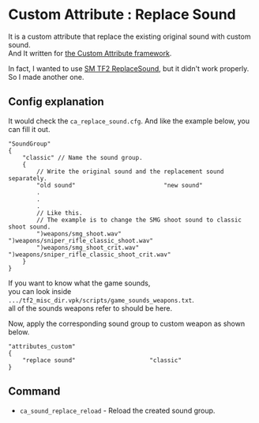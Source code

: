 # Custom Attribute : Replace Sound
  
It is a custom attribute that replace the existing original sound with custom sound.  
And It written for [the Custom Attribute framework](https://github.com/nosoop/SM-TFCustAttr).

In fact, I wanted to use [SM TF2 ReplaceSound](https://github.com/JessicaTheGunLady/SM-TF2-ReplaceSound), but it didn't work properly. So I made another one.

## Config explanation

It would check the `ca_replace_sound.cfg`. And like the example below, you can fill it out.
```
"SoundGroup"
{
	"classic" // Name the sound group.
	{
		// Write the original sound and the replacement sound separately.
		"old sound"							"new sound" 
		.
		.
		.
		// Like this.
		// The example is to change the SMG shoot sound to classic shoot sound.
		")weapons/smg_shoot.wav"			")weapons/sniper_rifle_classic_shoot.wav"
		")weapons/smg_shoot_crit.wav"		")weapons/sniper_rifle_classic_shoot_crit.wav"
	}
}
```
If you want to know what the game sounds,  
you can look inside `.../tf2_misc_dir.vpk/scripts/game_sounds_weapons.txt`.  
all of the sounds weapons refer to should be here.

Now, apply the corresponding sound group to custom weapon as shown below.
```
"attributes_custom"
{
	"replace sound"						"classic"
}
```

## Command
* `ca_sound_replace_reload` - Reload the created sound group.
